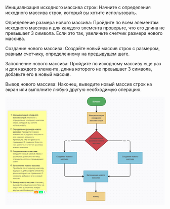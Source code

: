 Инициализация исходного массива строк: Начните с определения исходного массива строк, который вы хотите использовать.

Определение размера нового массива: Пройдите по всем элементам исходного массива и для каждого элемента проверьте, что его длина не превышает 3 символа. Если это так, увеличьте счетчик размера нового массива.

Создание нового массива: Создайте новый массив строк с размером, равным счетчику, определенному на предыдущем шаге.

Заполнение нового массива: Пройдите по исходному массиву еще раз и для каждого элемента, длина которого не превышает 3 символа, добавьте его в новый массив.

Вывод нового массива: Наконец, выведите новый массив строк на экран или выполните любую другую необходимую операцию.

![Блок схема](/block_diagram.png)